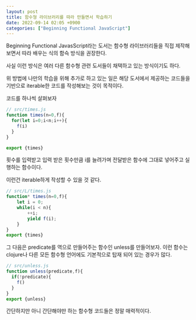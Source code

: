 ```yaml
---
layout: post
title: 함수형 라이브러리를 따라 만들면서 학습하기
date: 2022-09-14 02:05 +0900
categories: ["Beginning Functional JavaScript"]
---
```


Beginning Functional JavasScript라는 도서는 함수형 라이브러리들을
직접 제작해보면서 따라 배우는 식의 함슥 방식을 권장한다.


사실 이런 방식은 여러 다른 함수형 관련 도서들이 채택하고 있는 방식이기도 하다.


위 방법에 나만의 학습을 위해 추가로 하고 있는 일은 해당 도서에서 제공하는 코드들을 기반으로
iterable한 코드를 작성해보는 것이 목적이다.


코드를 하나씩 살펴보자
```js
// src/times.js
function times(n=0,f){
  for(let i=0;i<n;i++){
    f(i)
  }
}

export {times}
```

횟수를 입력받고 입력 받은 횟수만큼 i를 늘려가며 전달받은 함수에 그대로 넣어주고 실행하는 함수이다.


이런건 iterable하게 작성할 수 있을 것 같다.


```js
// src/L/times.js
function* times(n=0,f){
    let i = 0;
    while(i < n){
        ++i;
        yield f(i);
    }
}
export {times}
```

그 다음은 predicate를 역으로 만들어주는 함수인 unless를 만들어보자.
이런 함수는 clojure나 다른 모든 함수형 언어에도 기본적으로 탑재 되어 있는 경우가 많다.


```js
// src/unless.js
function unless(predicate,f){
  if(!predicate){
    f()
  }
}
export {unless}
```


간단하지만 아니 간단해야만 하는 함수형 코드들은 정말 매력적이다.



